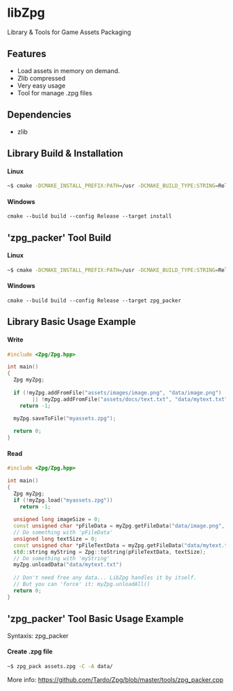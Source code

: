 # libZpg
Library & Tools for Game Assets Packaging

## Features
- Load assets in memory on demand.
- Zlib compressed
- Very easy usage
- Tool for manage .zpg files

## Dependencies
- zlib

## Library Build & Installation
#### Linux
```sh
~$ cmake -DCMAKE_INSTALL_PREFIX:PATH=/usr -DCMAKE_BUILD_TYPE:STRING=Release . && make && sudo make install
```
#### Windows
```batch
cmake --build build --config Release --target install
```

## 'zpg_packer' Tool Build
#### Linux
```sh
~$ cmake -DCMAKE_INSTALL_PREFIX:PATH=/usr -DCMAKE_BUILD_TYPE:STRING=Release . && make zpg_packer
```
#### Windows
```batch
cmake --build build --config Release --target zpg_packer
```

## Library Basic Usage Example
#### Write
```cpp
#include <Zpg/Zpg.hpp>

int main()
{
  Zpg myZpg;
  
  if (!myZpg.addFromFile("assets/images/image.png", "data/image.png") 
        || !myZpg.addFromFile("assets/docs/text.txt", "data/mytext.txt"))
    return -1;
    
  myZpg.saveToFile("myassets.zpg");

  return 0;
}
```

#### Read
```cpp
#include <Zpg/Zpg.hpp>

int main()
{
  Zpg myZpg;
  if (!myZpg.load("myassets.zpg"))
    return -1;
    
  unsigned long imageSize = 0;
  const unsigned char *pFileData = myZpg.getFileData("data/image.png", &imageSize);
  // Do something with 'pFileData'
  unsigned long textSize = 0;
  const unsigned char *pFileTextData = myZpg.getFileData("data/mytext.txt", &textSize);
  std::string myString = Zpg::toString(pFileTextData, textSize);
  // Do something with 'myString'
  myZpg.unloadData("data/mytext.txt")
  
  // Don't need free any data... LibZpg handles it by itself.
  // But you can 'force' it: myZpg.unloadAll()
  return 0;
}
```

## 'zpg_packer' Tool Basic Usage Example
Syntaxis: zpg_packer <file> <options>
#### Create .zpg file
```sh
~$ zpg_pack assets.zpg -C -A data/

```
More info: https://github.com/Tardo/Zpg/blob/master/tools/zpg_packer.cpp